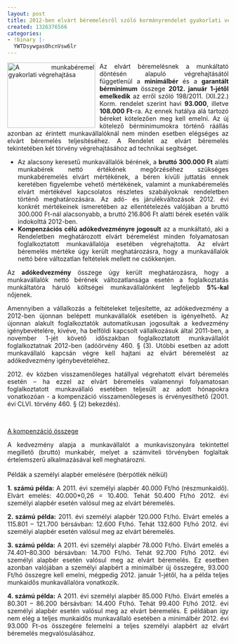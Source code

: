 ```yaml
---
layout: post
title: 2012-ben elvárt béremelésről szóló kormányrendelet gyakorlati végrehajtása
created: 1326376566
categories:
- !binary |-
  YWTDsywgasOhcnVsw6lr
---
```

<p style="text-align: justify;"><img src="http://www.goldconsulting.eu/sites/goldconsulting.eu/files/img/munkaber.jpg" alt="A munkabéremel gyakorlati végrehajtása" title="A munkabéremel gyakorlati végrehajtása" style="float: left; margin-right: 10px;" height="149" width="200">Az elvárt béremelésnek a munkáltató döntésén alapuló végrehajtásától függetlenül a <strong>minimálbér</strong> és a <strong>garantált bérminimum</strong> összege <strong>2012. január 1-jétől emelkedik</strong> az erről szóló 198/2011. (XII.22.) Korm. rendelet szerint havi <strong>93.000</strong>, illetve <strong>108.000 Ft</strong>-ra. Az ennek hatálya alá tartozó béreket kötelezően meg kell emelni. Az új kötelező bérminimumokra történő ráállás azonban az érintett munkavállalóknál nem minden esetben elégséges az elvárt béremelés teljesítéséhez. A Rendelet az elvárt béremelés tekintetében két törvény végrehajtásához ad technikai segítséget. <!--break--></p><ul style="text-align: justify;"><li>Az alacsony keresetű munkavállalók bérének, a <strong>bruttó 300.000 Ft</strong> alatti munkabérek nettó értékének megőrzéséhez szükséges munkabéremelés elvárt mértékének, a béren kívüli juttatás ennek keretében figyelembe vehető mértékének, valamint a munkabéremelés elvárt mértékével kapcsolatos részletes szabályoknak rendeletben történő meghatározására. Az adó- és járulékváltozások 2012. évi konkrét mértékeinek ismeretében az ellentételezés valójában a bruttó 300.000 Ft-nál alacsonyabb, a bruttó 216.806 Ft alatti bérek esetén válik indokolttá 2012-ben.</li><li><strong>Kompenzációs célú adókedvezményre jogosult</strong> az a munkáltató, aki a Rendeletben meghatározott elvárt béremelést minden folyamatosan foglalkoztatott munkavállalója esetében végrehajtotta. Az elvárt béremelés mértéke úgy került meghatározásra, hogy a munkavállalók nettó bére változatlan feltételek mellett ne csökkenjen.</li></ul><p style="text-align: justify;">Az <strong>adókedvezmény</strong> összege úgy került meghatározásra, hogy a munkavállalók nettó bérének változatlansága esetén a foglalkoztatás munkáltatóra háruló költségei munkavállalónként legfeljebb <strong>5%-kal</strong> nőjenek.</p><p style="text-align: justify;">Amennyiben a vállalkozás a feltételeket teljesítette, az adókedvezmény a 2012-ben újonnan belépett munkavállalók esetében is igényelhető. Az újonnan alakult foglalkoztatók automatikusan jogosultak a kedvezmény igénybevételére, kivéve, ha belföldi kapcsolt vállalkozásuk által 2011-ben, a november 1-jét követő időszakban foglalkoztatott munkavállalót foglalkoztatnak 2012-ben (adóörvény 460. § (3). Utóbbi esetben az adott munkavállaló kapcsán végre kell hajtani az elvárt béremelést az adókedvezmény igénybevételéhez.</p><p style="text-align: justify;">2012. év közben visszamenőleges hatállyal végrehatott elvárt béremelés esetén – ha ezzel az elvárt béremelés valamennyi folyamatosan foglalkoztatott munkavállaló esetében teljesült az adott hónapokra vonatkozóan - a kompenzáció visszamenőlegeses is érvényesíthető (2001. évi CLVI. törvény 460. § (2) bekezdés).</p><p style="text-align: justify;">&nbsp;</p><p style="text-align: justify;"><span style="text-decoration: underline;">A kompenzáció összege</span></p><p style="text-align: justify;">A kedvezmény alapja a munkavállalót a munkaviszonyára tekintettel megillető (bruttó) munkabér, melyet a számviteli törvényben foglaltak értelemszerű alkalmazásával kell meghatározni.<br><br>Példák a személyi alapbér emelésére (bérpótlék nélkül)</p><p style="text-align: justify;"><strong>1. számú példa:</strong> A 2011. évi személyi alapbér 40.000 Ft/hó (részmunkaidő). Elvárt emelés: 40.000*0,26 = 10.400. Tehát 50.400 Ft/hó 2012. évi személyi alapbér esetén valósul meg az elvárt béremelés.</p><p style="text-align: justify;"><strong>2. számú példa:</strong> 2011. évi személyi alapbér 120.000 Ft/hó. Elvárt emelés a 115.801 – 121.700 bérsávban: 12.600 Ft/hó. Tehát 132.600 Ft/hó 2012. évi személyi alapbér esetén valósul meg az elvárt béremelés.</p><p style="text-align: justify;"><strong>3. számú példa:</strong> A 2011. évi személyi alapbér 78.000 Ft/hó. Elvárt emelés a 74.401–80.300 bérsávban: 14.700 Ft/hó. Tehát 92.700 Ft/hó 2012. évi személyi alapbér esetén valósul meg az elvárt béremelés. Ez esetben azonban valójában a személyi alapbért a minimálbér új összegére, 93.000 Ft/hó összegre kell emelni, mégpedig 2012. január 1-jétől, ha a példa teljes munkaidős munkavállalóra vonatkozik.</p><p style="text-align: justify;"><strong>4. számú példa:</strong> A 2011. évi személyi alapbér 85.000 Ft/hó. Elvárt emelés a 80.301 – 86.200 bérsávban: 14.400 Ft/hó. Tehát 99.400 Ft/hó 2012. évi személyi alapbér esetén valósul meg az elvárt béremelés. E példában így nem elég a teljes munkaidős munkavállaló esetében a minimálbér 2012. évi 93.000 Ft-os összegére felemelni a teljes személyi alapbért az elvárt béremelés megvalósulásához.</p>
